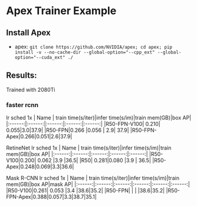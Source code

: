 # Apex Trainer Example


## Install Apex

- apex: `git clone https://github.com/NVIDIA/apex; cd apex; pip install -v --no-cache-dir --global-option="--cpp_ext" --global-option="--cuda_ext" ./`

## Results:

Trained with 2080Ti

### faster rcnn
lr sched 1x 
| Name | train time(s/iter)|infer time(s/im)|train mem(GB)|box AP|
|:------:|:------:|:------:|:------:|:------:|
|R50-FPN-V100| 0.210|	0.055|3.0|37.9|
|R50-FPN|0.266 |0.056 | 2.9| 37.9|
|R50-FPN-Apex|0.266|0.051|2.6|37.9|

RetineNet
lr sched 1x 
| Name | train time(s/iter)|infer time(s/im)|train mem(GB)|box AP|
|:------:|:------:|:------:|:------:|:------:|
|R50-V100|0.200|	0.062	|3.9	|36.5|
|R50| 0.281|0.080 |3.9 | 36.5|
|R50-Apex|0.248|0.069|3.3|36.6|

Mask R-CNN
lr sched 1x 
| Name | train time(s/iter)|infer time(s/im)|train mem(GB)|box AP|mask AP|
|:------:|:------:|:------:|:------:|:------:|:------:|
|R50-V100|0.261|	0.053	|3.4	|38.6|35.2|
|R50-FPN| | | |38.6|35.2|
|R50-FPN-Apex|0.388|0.057|3.3|38.7|35.1|
